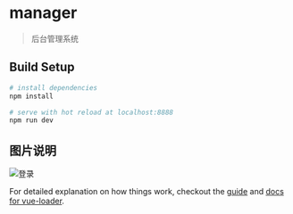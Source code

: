 # manager

> 后台管理系统

## Build Setup

``` bash
# install dependencies
npm install

# serve with hot reload at localhost:8888
npm run dev

```

## 图片说明

![登录](https://github.com/kingsley-s/vue-manager/blob/master/pic/login.png)

For detailed explanation on how things work, checkout the [guide](http://vuejs-templates.github.io/webpack/) and [docs for vue-loader](http://vuejs.github.io/vue-loader).
